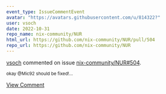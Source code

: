 ```yaml
---
event_type: IssueCommentEvent
avatar: "https://avatars.githubusercontent.com/u/814322?"
user: vsoch
date: 2022-10-31
repo_name: nix-community/NUR
html_url: https://github.com/nix-community/NUR/pull/504
repo_url: https://github.com/nix-community/NUR
---
```


<a href='https://github.com/vsoch' target='_blank'>vsoch</a> commented on issue <a href='https://github.com/nix-community/NUR/pull/504' target='_blank'>nix-community/NUR#504</a>.

<small>okay @Mic92 should be fixed!...</small>

<a href='https://github.com/nix-community/NUR/pull/504' target='_blank'>View Comment</a>